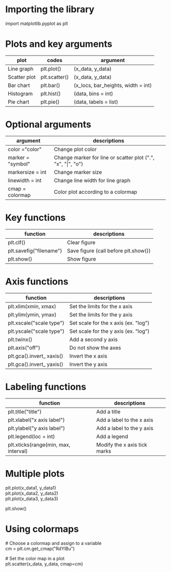 # Importing the library
import matplotlib.pyplot as plt

# Plots and key arguments

| plot | codes | argument|
| --- |--- | --- |
| Line graph| plt.plot() | (x_data, y_data) |
Scatter plot |plt.scatter() |(x_data, y_data)
Bar chart |plt.bar()|(x_locs, bar_heights, width = int)
Histogram |plt.hist()|(data, bins = int)
Pie chart|plt.pie() |(data, labels = list)

# Optional arguments
| argument | descriptions|
|---|---|
color ="color" | Change plot color
marker = "symbol" | Change marker for line or scatter plot (".", "x", "\|", "o") |
markersize = int |Change marker size
linewidth = int |Change line width for line graph
cmap = colormap|Color plot according to a colormap

# Key functions
|function|descriptions|
|-|-|
plt.clf()|Clear figure
plt.savefig("filename")|Save figure (call before plt.sh­ow())
plt.show()|Show figure

# Axis functions
|function|descriptions|
|-|-|
plt.xlim(xmin, xmax)|Set the limits for the x axis
plt.ylim(ymin, ymax)|Set the limits for the y axis
plt.xscale("scale type")|Set scale for the x axis (ex. "log")
plt.yscale("scale type")|Set scale for the y axis (ex. "log")
plt.twinx()|Add a second y axis
plt.axis("off")|Do not show the axes
plt.gca().invert_ xaxis()|Invert the x axis
plt.gca().invert_ yaxis()|Invert the y axis
 	
# Labeling functions
|function|descriptions|
|-|-|
plt.title("title")|Add a title
plt.xlabel("x axis label")|Add a label to the x axis
plt.ylabel("y axis label")|Add a label to the y axis
plt.legend(loc = int)|Add a legend
plt.xticks(range(min, max, interval)|Modify the x axis tick marks

# Multiple plots
plt.plot(x_data1, y_data1) \
plt.plot(x_data2, y_data2) \
plt.plot(x_data3, y_data3)

plt.show()

# Using colormaps
\# Choose a colormap and assign to a variable\
cm = plt.cm.get_cmap("RdYlBu")

\# Set the color map in a plot\
plt.scatter(x_data, y_data, cmap=cm)

